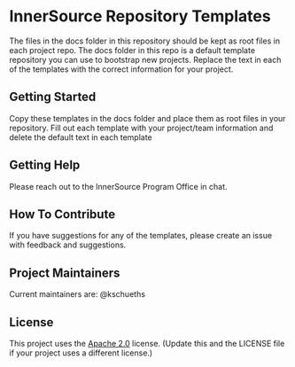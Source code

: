 # InnerSource Repository Templates
The files in the docs folder in this repository should be kept as root files in each project repo. 
The docs folder in this repo is a default template repository you can use to bootstrap new projects. Replace the text in each of the templates with the correct information for your project.

## Getting Started

Copy these templates in the docs folder and place them as root files in your repository. Fill out each template with your project/team information and delete the default text in each template

## Getting Help

Please reach out to the InnerSource Program Office in chat.

## How To Contribute

If you have suggestions for any of the templates, please create an issue with feedback and suggestions.

## Project Maintainers

Current maintainers are:
@kschueths

## License
This project uses the [Apache 2.0](LICENSE) license. (Update this and the LICENSE file if your project uses a different license.)
